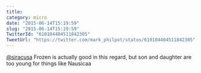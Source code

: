 ```yaml
---
title: 
category: micro
date: "2015-06-14T15:19:59"
slug: "2015-06-14T15:19:59"
TwitterId: "610104404511842305"
TweetUrl: "https://twitter.com/mark_philpot/status/610104404511842305"
---
```


[@siracusa](https://twitter.com/siracusa) Frozen is actually good in this
regard, but son and daughter are too young for things like Nausicaa
